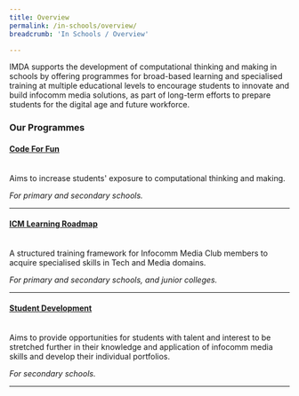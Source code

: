 ```yaml
---
title: Overview
permalink: /in-schools/overview/
breadcrumb: 'In Schools / Overview'

---
```



IMDA supports the development of computational thinking and making in schools by offering programmes for broad-based learning and specialised training at multiple educational levels to encourage students to innovate and build infocomm media solutions, as part of long-term efforts to prepare students for the digital age and future workforce.

### **Our Programmes**


#### **[Code For Fun](/in-schools/code-for-fun/overview/)**<br>
<br>
Aims to increase students' exposure to computational thinking and making. <br>

*For primary and secondary schools.*

---

<!-- #### **[Digital Maker Programme](/in-schools/digital-maker/overview/)**<br>
<br>
Aims to cultivate a community of innovators, imbued with the culture of collaboration and co-creation, to solve real-world problems. <br>

*For primary and secondary schools.*

----->

#### **[ICM Learning Roadmap](/in-schools/icm-learning-roadmap/)**<br>
<br>
A structured training framework for Infocomm Media Club members to acquire specialised skills in Tech and Media domains.<br>

*For primary and secondary schools, and junior colleges.*

---

<!--#### **[PlayMaker](/in-schools/playmaker-overview/)** <br>

Aims to inspire young children to play and make with technology, sparking imagination and building creative confidence.<br>

*For pre-schools.*

----->

#### **[Student Development](/in-schools/student-development/)**<br>
<br>
Aims to provide opportunities for students with talent and interest to be stretched further in their knowledge and application of infocomm media skills and develop their individual portfolios.<br>

*For secondary schools.*

---

